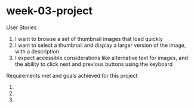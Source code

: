 # week-03-project
User Stories

1) I want to browse a set of thumbnail images that load quickly
2) I want to select a thumbnail and display a larger version of the image, with a description
3) I expect accessible considerations like alternative text for images, and the ability to click next and previous buttons using the keyboard


Requirements met and goals achieved for this project

1) 
2) 
3) 
